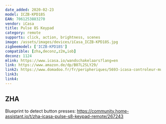 ```yaml
---
date_added: 2020-02-23
model: ICZB-KPD18S
EAN: 7061253883270
vendor: iCasa
title: Pulse 8S Keypad
category: remote
supports: click, action, brightness, scenes
image: /assets/images/devices/iCasa_ICZB-KPD18S.jpg
zigbeemodel: ['ICZB-KPD18S']
compatible: [zha,deconz,z2m,iob]
deconz: 1124
mlink: https://www.icasa.io/wandschakelaars?lang=en
link: https://www.amazon.de/dp/B07L2SLY29/
link2: https://www.domadoo.fr/fr/peripheriques/5693-icasa-controleur-mural-sans-fil-zigbee-pulse-8s-7061253883270.html
link3: 
link4: 
---
```


## ZHA
Blueprint to detect button presses: https://community.home-assistant.io/t/zha-icasa-pulse-s8-keypad-remote/267243
